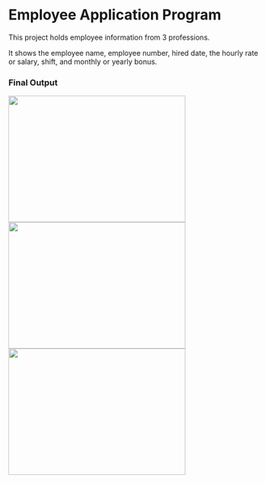 <h1>Employee Application Program </h1>

<p>This project holds employee information from 3 professions.</p>

<p>It shows the employee name, employee number, hired date, the hourly rate or salary, shift, and monthly or yearly bonus.</>

<h3>Final Output</h3>

<img src="https://suelenduarte.github.io/EmployeeApplicationProgram/images/employee-java.png" width = 350 height = 250> <img src="https://suelenduarte.github.io/EmployeeApplicationProgram/images/employee2-java.png" width = 350 height = 250> <img src="https://suelenduarte.github.io/EmployeeApplicationProgram/images/employee3-java.png" width = 350 height = 250> 
